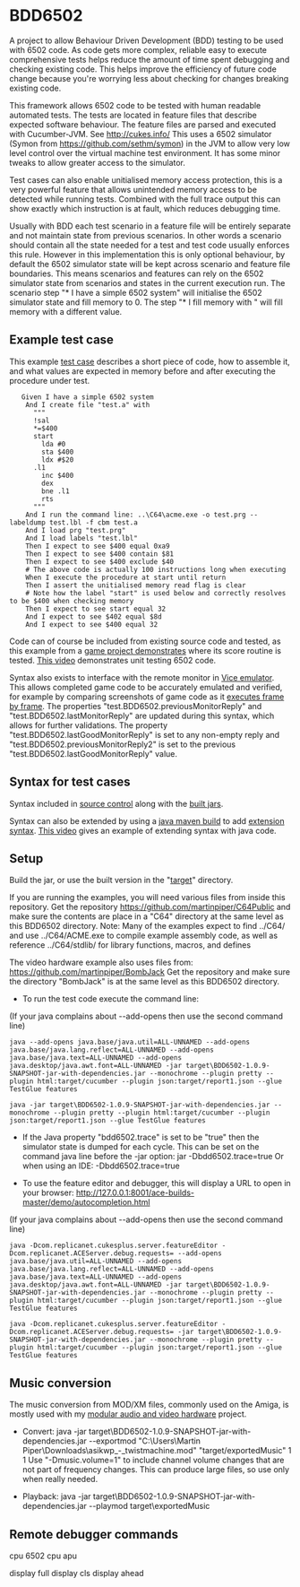 BDD6502
=======

A project to allow Behaviour Driven Development (BDD) testing to be used with 6502 code. As code gets more complex, reliable easy to execute comprehensive tests helps reduce the amount of time spent debugging and checking existing code. This helps improve the efficiency of future code change because you're worrying less about checking for changes breaking existing code. 

This framework allows 6502 code to be tested with human readable automated tests.
The tests are located in feature files that describe expected software behaviour.
The feature files are parsed and executed with Cucumber-JVM. See http://cukes.info/
This uses a 6502 simulator (Symon from https://github.com/sethm/symon) in the JVM to allow very low level control over the virtual machine test environment.
It has some minor tweaks to allow greater access to the simulator.

Test cases can also enable unitialised memory access protection, this is a very powerful feature that allows unintended memory access to be detected while running tests. Combined with the full trace output this can show exactly which instruction is at fault, which reduces debugging time.

Usually with BDD each test scenario in a feature file will be entirely separate and not maintain state from previous scenarios.
In other words a scenario should contain all the state needed for a test and test code usually enforces this rule. However in this implementation this is only optional behaviour, by default the 6502 simulator state will be kept across scenario and feature file boundaries. This means scenarios and features can rely on the 6502 simulator state from scenarios and states in the current execution run.
The scenario step "* I have a simple 6502 system" will initialise the 6502 simulator state and fill memory to 0.
The step "* I fill memory with <value>" will fill memory with a different value.


Example test case
-----------------

This example [test case](https://github.com/martinpiper/BDD6502/blob/master/features/assemble.feature) describes a short piece of code, how to assemble it, and what values are expected in memory before and after executing the procedure under test.  
```
   Given I have a simple 6502 system
    And I create file "test.a" with
      """
      !sal
      *=$400
      start
        lda #0
        sta $400
        ldx #$20
      .l1
        inc $400
        dex
        bne .l1
        rts
      """
    And I run the command line: ..\C64\acme.exe -o test.prg --labeldump test.lbl -f cbm test.a
    And I load prg "test.prg"
    And I load labels "test.lbl"
    Then I expect to see $400 equal 0xa9
    Then I expect to see $400 contain $81
    Then I expect to see $400 exclude $40
    # The above code is actually 100 instructions long when executing
    When I execute the procedure at start until return
    Then I assert the unitialised memory read flag is clear
    # Note how the label "start" is used below and correctly resolves to be $400 when checking memory
    Then I expect to see start equal 32
    And I expect to see $402 equal $8d
    And I expect to see $400 equal 32
```

Code can of course be included from existing source code and tested, as this example from a [game project demonstrates](https://github.com/martinpiper/C64Public/blob/master/Citadel2/features/Score.feature) where its score routine is tested.
[This video](https://youtu.be/-Ptq6ZY3Kxk?t=1253) demonstrates unit testing 6502 code.

Syntax also exists to interface with the remote monitor in [Vice emulator](https://vice-emu.sourceforge.io/).
This allows completed game code to be accurately emulated and verified, for example by comparing screenshots of game code as it [executes frame by frame](https://github.com/martinpiper/C64Public/blob/master/Scroller/features/VerifyByScreenshots.feature).
The properties "test.BDD6502.previousMonitorReply" and "test.BDD6502.lastMonitorReply" are updated during this syntax, which allows for further validations.
The property "test.BDD6502.lastGoodMonitorReply" is set to any non-empty reply and "test.BDD6502.previousMonitorReply2" is set to the previous "test.BDD6502.lastGoodMonitorReply" value.


Syntax for test cases
---------------------

Syntax included in [source control](https://github.com/martinpiper/BDD6502/blob/master/target/syntax.html) along with the [built jars](https://github.com/martinpiper/BDD6502/tree/master/target).

Syntax can also be extended by using a [java maven build](https://github.com/martinpiper/C64Public/blob/master/Citadel2/pom.xml) to add [extension syntax](https://github.com/martinpiper/C64Public/blob/master/Citadel2/src/test/java/MazeGlue6502/Memory.java#L54-L59). 
[This video](https://youtu.be/-Ptq6ZY3Kxk?t=356) gives an example of extending syntax with java code.

Setup
-----

Build the jar, or use the built version in the "[target](https://github.com/martinpiper/BDD6502/tree/master/target)" directory.

If you are running the examples, you will need various files from inside this repository.
	Get the repository https://github.com/martinpiper/C64Public and make sure the contents are place in a "C64" directory at the same level as this BDD6502 directory.
	Note: Many of the examples expect to find ../C64/ and use ../C64/ACME.exe to compile example assembly code, as well as reference ../C64/stdlib/ for library functions, macros, and defines

The video hardware example also uses files from: https://github.com/martinpiper/BombJack
	Get the repository and make sure the directory "BombJack" is at the same level as this BDD6502 directory.
	

* To run the test code execute the command line:

(If your java complains about --add-opens then use the second command line)

	java --add-opens java.base/java.util=ALL-UNNAMED --add-opens java.base/java.lang.reflect=ALL-UNNAMED --add-opens java.base/java.text=ALL-UNNAMED --add-opens java.desktop/java.awt.font=ALL-UNNAMED -jar target\BDD6502-1.0.9-SNAPSHOT-jar-with-dependencies.jar --monochrome --plugin pretty --plugin html:target/cucumber --plugin json:target/report1.json --glue TestGlue features

	java -jar target\BDD6502-1.0.9-SNAPSHOT-jar-with-dependencies.jar --monochrome --plugin pretty --plugin html:target/cucumber --plugin json:target/report1.json --glue TestGlue features


* If the Java property "bdd6502.trace" is set to be "true" then the simulator state is dumped for each cycle.
This can be set on the command java line before the -jar option: jar -Dbdd6502.trace=true
Or when using an IDE: -Dbdd6502.trace=true



* To use the feature editor and debugger, this will display a URL to open in your browser: http://127.0.0.1:8001/ace-builds-master/demo/autocompletion.html

(If your java complains about --add-opens then use the second command line)

	java -Dcom.replicanet.cukesplus.server.featureEditor -Dcom.replicanet.ACEServer.debug.requests= --add-opens java.base/java.util=ALL-UNNAMED --add-opens java.base/java.lang.reflect=ALL-UNNAMED --add-opens java.base/java.text=ALL-UNNAMED --add-opens java.desktop/java.awt.font=ALL-UNNAMED -jar target\BDD6502-1.0.9-SNAPSHOT-jar-with-dependencies.jar --monochrome --plugin pretty --plugin html:target/cucumber --plugin json:target/report1.json --glue TestGlue features

	java -Dcom.replicanet.cukesplus.server.featureEditor -Dcom.replicanet.ACEServer.debug.requests= -jar target\BDD6502-1.0.9-SNAPSHOT-jar-with-dependencies.jar --monochrome --plugin pretty --plugin html:target/cucumber --plugin json:target/report1.json --glue TestGlue features





Music conversion
----------------

The music conversion from MOD/XM files, commonly used on the Amiga, is mostly used with my [modular audio and video hardware](https://www.youtube.com/watch?v=MLVZav7mVcI) project. 

* Convert: java -jar target\BDD6502-1.0.9-SNAPSHOT-jar-with-dependencies.jar --exportmod "C:\Users\Martin Piper\Downloads\asikwp_-_twistmachine.mod" "target/exportedMusic" 1 1
    Use "-Dmusic.volume=1" to include channel volume changes that are not part of frequency changes. This can produce large files, so use only when really needed.
    

* Playback: java -jar target\BDD6502-1.0.9-SNAPSHOT-jar-with-dependencies.jar --playmod target\exportedMusic




Remote debugger commands
------------------------

cpu 6502
cpu apu

display full
display cls
display ahead
